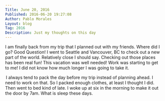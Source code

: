 ```yaml
---
Title: June 20, 2016
Published: 2016-06-20 19:27:08
Author: Pablo Morales
Layout: blog
Tag: 2016
Description: Just my thoughts on this day
---
```

I am finally back from my trip that I planned out with my friends. Where did I go? Good Question! I went to Seattle and Vancouver, BC to check out a new part of the world. Relatively close I should say. Checking out those places has been real fun! This vacation was well needed! Work was starting to get to me! I did not know how much longer I was going to take it.  

 I always tend to pack the day before my trip instead of planning ahead. I need to work on that. So I packed enough clothes, at least I thought I did. Then went to bed kind of late. I woke up at six in the morning to make it out the door by 7am. What is sleep these days. 